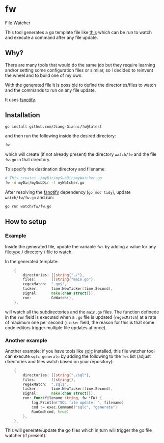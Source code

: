 # fw
File Watcher

This tool generates a go template file like [this](./watch/fw/fw.go) which can be run to watch and execute a command after any file update.


## Why?

There are many tools that would do the same job but they require learning and/or setting some configuration files or similar, so I decided to reinvent the wheel and to build one of my own.

With the generated file it is possible to define the directories/files to watch and the commands to run on any file update.

It uses [fsnotify](https://github.com/fsnotify/fsnotify).



## Installation

```bash
go install github.com/Jiang-Gianni/fw@latest
```

and then run the following inside the desired directory:

```bash
fw
```

which will create (if not already present) the directory `watch/fw` and the file `fw.go` in that directory.

To specify the destination directory and filename:

```bash
# This creates ./myDir/mySubDir/myWatcher.go
fw -d myDir/mySubDir -f myWatcher.go
```

After resolving the [fsnotify](https://github.com/fsnotify/fsnotify) dependency (`go mod tidy`), update `watch/fw/fw.go` and run:

```bash
go run watch/fw/fw.go
```



## How to setup

### Example

Inside the generated file, update the variable `fws` by adding a value for any filetype / directory / file to watch.

In the generated template:

```go
	{
		directories: []string{"./"},
		files:       []string{"main.go"},
		regexMatch:  ".go$",
		ticker:      time.NewTicker(time.Second),
		signal:      make(chan struct{}),
		run:         GoWatch(),
	},
```

will watch all the subdirectories and the `main.go` files. The function definede in the `run` field is executed when a `.go` file is updated (`regexMatch`) at a rate of maximum one per second (`ticker` field, the reason for this is that some code editors trigger multiple file updates at once).


### Another example

Another example: if you have tools like [sqlc](https://github.com/sqlc-dev/sqlc) installed, this file watcher tool can execute `sqlc generate` by adding the following to the `fws` list (adjust directories and files watch based on your repository):


```go
	{
		directories: []string{"./sql"},
		files:       []string{},
		regexMatch:  ".sql$",
		ticker:      time.NewTicker(time.Second),
		signal:      make(chan struct{}),
		run: func(filename string, fw *FW) {
			log.Println("SQL file update: ", filename)
			cmd := exec.Command("sqlc", "generate")
			RunCmd(cmd, true)
		},
	},
```

This will generate/update the go files which in turn will trigger the go file watcher (if present).
